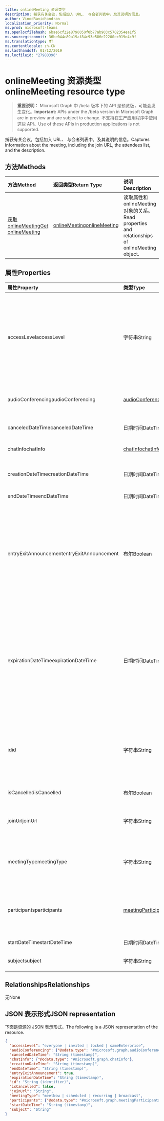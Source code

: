 ```yaml
---
title: onlineMeeting 资源类型
description: 捕获有关会议，包括加入 URL、 与会者列表中，及其说明的信息。
author: VinodRavichandran
localization_priority: Normal
ms.prod: microsoft-teams
ms.openlocfilehash: 6bae6cf22e8790050f0b77ab903c5702354ea1f5
ms.sourcegitcommit: 36be044c89a19af84c93e586e22200ec919e4c9f
ms.translationtype: MT
ms.contentlocale: zh-CN
ms.lasthandoff: 01/12/2019
ms.locfileid: "27980396"
---
```

# <a name="onlinemeeting-resource-type"></a><span data-ttu-id="5a462-103">onlineMeeting 资源类型</span><span class="sxs-lookup"><span data-stu-id="5a462-103">onlineMeeting resource type</span></span>

> <span data-ttu-id="5a462-104">**重要说明：** Microsoft Graph 中 /beta 版本下的 API 是预览版，可能会发生变化。</span><span class="sxs-lookup"><span data-stu-id="5a462-104">**Important:** APIs under the /beta version in Microsoft Graph are in preview and are subject to change.</span></span> <span data-ttu-id="5a462-105">不支持在生产应用程序中使用这些 API。</span><span class="sxs-lookup"><span data-stu-id="5a462-105">Use of these APIs in production applications is not supported.</span></span>

<span data-ttu-id="5a462-106">捕获有关会议，包括加入 URL、 与会者列表中，及其说明的信息。</span><span class="sxs-lookup"><span data-stu-id="5a462-106">Captures information about the meeting, including the join URL, the attendees list, and the description.</span></span>

## <a name="methods"></a><span data-ttu-id="5a462-107">方法</span><span class="sxs-lookup"><span data-stu-id="5a462-107">Methods</span></span>

| <span data-ttu-id="5a462-108">方法</span><span class="sxs-lookup"><span data-stu-id="5a462-108">Method</span></span>         | <span data-ttu-id="5a462-109">返回类型</span><span class="sxs-lookup"><span data-stu-id="5a462-109">Return Type</span></span> | <span data-ttu-id="5a462-110">说明</span><span class="sxs-lookup"><span data-stu-id="5a462-110">Description</span></span> |
|:---------------|:--------|:----------|
| [<span data-ttu-id="5a462-111">获取 onlineMeeting</span><span class="sxs-lookup"><span data-stu-id="5a462-111">Get onlineMeeting</span></span>](../api/onlinemeeting-get.md) | [<span data-ttu-id="5a462-112">onlineMeeting</span><span class="sxs-lookup"><span data-stu-id="5a462-112">onlineMeeting</span></span>](onlinemeeting.md) | <span data-ttu-id="5a462-113">读取属性和 onlineMeeting 对象的关系。</span><span class="sxs-lookup"><span data-stu-id="5a462-113">Read properties and relationships of onlineMeeting object.</span></span> |

## <a name="properties"></a><span data-ttu-id="5a462-114">属性</span><span class="sxs-lookup"><span data-stu-id="5a462-114">Properties</span></span>

| <span data-ttu-id="5a462-115">属性</span><span class="sxs-lookup"><span data-stu-id="5a462-115">Property</span></span>                  | <span data-ttu-id="5a462-116">类型</span><span class="sxs-lookup"><span data-stu-id="5a462-116">Type</span></span>                                                   | <span data-ttu-id="5a462-117">Description</span><span class="sxs-lookup"><span data-stu-id="5a462-117">Description</span></span>                                                                                                                |
| :------------------------ | :----------------------------------------------------- | :------------------------------------------------------------------------------------------------------------------------- |
| <span data-ttu-id="5a462-118">accessLevel</span><span class="sxs-lookup"><span data-stu-id="5a462-118">accessLevel</span></span>               | <span data-ttu-id="5a462-119">字符串</span><span class="sxs-lookup"><span data-stu-id="5a462-119">String</span></span>                                                 | <span data-ttu-id="5a462-120">控制允许加入联机会议的访问级别。</span><span class="sxs-lookup"><span data-stu-id="5a462-120">The access level that controls admission to the online meeting.</span></span> <span data-ttu-id="5a462-121">可取值为：`everyone`、`invited`、`locked`、`sameEnterprise`、`unknown`。</span><span class="sxs-lookup"><span data-stu-id="5a462-121">Possible values are: `everyone`, `invited`, `locked`, `sameEnterprise`, `unknown`.</span></span> |
| <span data-ttu-id="5a462-122">audioConferencing</span><span class="sxs-lookup"><span data-stu-id="5a462-122">audioConferencing</span></span>         | [<span data-ttu-id="5a462-123">audioConferencing</span><span class="sxs-lookup"><span data-stu-id="5a462-123">audioConferencing</span></span>](audioconferencing.md)              | <span data-ttu-id="5a462-124">代表 onlineMeeting 电话访问信息。</span><span class="sxs-lookup"><span data-stu-id="5a462-124">Represents phone access information for an onlineMeeting.</span></span> |
| <span data-ttu-id="5a462-125">canceledDateTime</span><span class="sxs-lookup"><span data-stu-id="5a462-125">canceledDateTime</span></span>          | <span data-ttu-id="5a462-126">日期时间</span><span class="sxs-lookup"><span data-stu-id="5a462-126">DateTime</span></span>                                               | <span data-ttu-id="5a462-127">当取消会议的时间。</span><span class="sxs-lookup"><span data-stu-id="5a462-127">The time when the meeting was canceled.</span></span> |
| <span data-ttu-id="5a462-128">chatInfo</span><span class="sxs-lookup"><span data-stu-id="5a462-128">chatInfo</span></span>                  | [<span data-ttu-id="5a462-129">chatInfo</span><span class="sxs-lookup"><span data-stu-id="5a462-129">chatInfo</span></span>](chatinfo.md)                                | <span data-ttu-id="5a462-130">与此会议聊天。</span><span class="sxs-lookup"><span data-stu-id="5a462-130">The chat associated with this meeting.</span></span> |
| <span data-ttu-id="5a462-131">creationDateTime</span><span class="sxs-lookup"><span data-stu-id="5a462-131">creationDateTime</span></span>          | <span data-ttu-id="5a462-132">日期时间</span><span class="sxs-lookup"><span data-stu-id="5a462-132">DateTime</span></span>                                               | <span data-ttu-id="5a462-133">已创建会议的时间。</span><span class="sxs-lookup"><span data-stu-id="5a462-133">The time when the meeting was created.</span></span> <span data-ttu-id="5a462-134">Readonly。</span><span class="sxs-lookup"><span data-stu-id="5a462-134">Readonly.</span></span>
| <span data-ttu-id="5a462-135">endDateTime</span><span class="sxs-lookup"><span data-stu-id="5a462-135">endDateTime</span></span>               | <span data-ttu-id="5a462-136">日期时间</span><span class="sxs-lookup"><span data-stu-id="5a462-136">DateTime</span></span>                                               | <span data-ttu-id="5a462-137">会议结束时间。</span><span class="sxs-lookup"><span data-stu-id="5a462-137">End time of the meeting.</span></span> |
| <span data-ttu-id="5a462-138">entryExitAnnouncement</span><span class="sxs-lookup"><span data-stu-id="5a462-138">entryExitAnnouncement</span></span>     | <span data-ttu-id="5a462-139">布尔</span><span class="sxs-lookup"><span data-stu-id="5a462-139">Boolean</span></span>                                                | <span data-ttu-id="5a462-140">联机会议助理通知状态。</span><span class="sxs-lookup"><span data-stu-id="5a462-140">The attendance announcements status for the online meeting.</span></span> <span data-ttu-id="5a462-141">如果启用了出勤通知，联机会议将通过音频会议宣布 participantswho 联接的名称。</span><span class="sxs-lookup"><span data-stu-id="5a462-141">When attendance announcements are enabled, the online meeting will announce the names of the participantswho join the meeting through audio.</span></span> |
| <span data-ttu-id="5a462-142">expirationDateTime</span><span class="sxs-lookup"><span data-stu-id="5a462-142">expirationDateTime</span></span>        | <span data-ttu-id="5a462-143">日期时间</span><span class="sxs-lookup"><span data-stu-id="5a462-143">DateTime</span></span>                                               | <span data-ttu-id="5a462-144">绝对协调世界时 (UTC) 日期和时间之后可以删除的联机会议。</span><span class="sxs-lookup"><span data-stu-id="5a462-144">The absolute Coordinated Universal Time (UTC) date and time after which the online meeting can be deleted.</span></span> <span data-ttu-id="5a462-145">日期和时间必须在前，一年之间十年后，当前日期和时间的服务器上。</span><span class="sxs-lookup"><span data-stu-id="5a462-145">The day and time must be between one year before, and ten years after, the current date and time on the server.</span></span> |
| <span data-ttu-id="5a462-146">id</span><span class="sxs-lookup"><span data-stu-id="5a462-146">id</span></span>                        | <span data-ttu-id="5a462-147">字符串</span><span class="sxs-lookup"><span data-stu-id="5a462-147">String</span></span>                                                 | <span data-ttu-id="5a462-148">与联机会议相关的 ID。</span><span class="sxs-lookup"><span data-stu-id="5a462-148">The ID associated with the online meeting.</span></span> <span data-ttu-id="5a462-149">获取 HTTP 请求中用作 id。</span><span class="sxs-lookup"><span data-stu-id="5a462-149">Used in a GET HTTP request as the ID.</span></span> <span data-ttu-id="5a462-150">此为只读属性。</span><span class="sxs-lookup"><span data-stu-id="5a462-150">Read-only.</span></span> <span data-ttu-id="5a462-151">生成的服务器。</span><span class="sxs-lookup"><span data-stu-id="5a462-151">Server generated.</span></span> |
| <span data-ttu-id="5a462-152">isCancelled</span><span class="sxs-lookup"><span data-stu-id="5a462-152">isCancelled</span></span>               | <span data-ttu-id="5a462-153">布尔</span><span class="sxs-lookup"><span data-stu-id="5a462-153">Boolean</span></span>                                                | <span data-ttu-id="5a462-154">是否已被取消会议。</span><span class="sxs-lookup"><span data-stu-id="5a462-154">Whether the meeting has been canceled.</span></span> |
| <span data-ttu-id="5a462-155">joinUrl</span><span class="sxs-lookup"><span data-stu-id="5a462-155">joinUrl</span></span>                   | <span data-ttu-id="5a462-156">字符串</span><span class="sxs-lookup"><span data-stu-id="5a462-156">String</span></span>                                                 | <span data-ttu-id="5a462-157">从 web 加入联机会议时所使用的 URL。</span><span class="sxs-lookup"><span data-stu-id="5a462-157">The URL that is used when the online meeting is joined from the web.</span></span> |
| <span data-ttu-id="5a462-158">meetingType</span><span class="sxs-lookup"><span data-stu-id="5a462-158">meetingType</span></span>               | <span data-ttu-id="5a462-159">字符串</span><span class="sxs-lookup"><span data-stu-id="5a462-159">String</span></span>                                                 | <span data-ttu-id="5a462-160">可能的值为： `meetNow`， `scheduled`， `recurring`，`broadcast`</span><span class="sxs-lookup"><span data-stu-id="5a462-160">Possible values are: `meetNow`, `scheduled`, `recurring`, `broadcast`</span></span> |
| <span data-ttu-id="5a462-161">participants</span><span class="sxs-lookup"><span data-stu-id="5a462-161">participants</span></span>              | [<span data-ttu-id="5a462-162">meetingParticipants</span><span class="sxs-lookup"><span data-stu-id="5a462-162">meetingParticipants</span></span>](meetingparticipants.md)          | <span data-ttu-id="5a462-163">相关联的联机会议参与者。</span><span class="sxs-lookup"><span data-stu-id="5a462-163">The participants associated with the online meeting.</span></span>  <span data-ttu-id="5a462-164">这包括组织者和与会者。</span><span class="sxs-lookup"><span data-stu-id="5a462-164">This includes the organizer and the attendees.</span></span> |
| <span data-ttu-id="5a462-165">startDateTime</span><span class="sxs-lookup"><span data-stu-id="5a462-165">startDateTime</span></span>             | <span data-ttu-id="5a462-166">日期时间</span><span class="sxs-lookup"><span data-stu-id="5a462-166">DateTime</span></span>                                               | <span data-ttu-id="5a462-167">会议的开始时间。</span><span class="sxs-lookup"><span data-stu-id="5a462-167">Start time of the meeting.</span></span> |
| <span data-ttu-id="5a462-168">subject</span><span class="sxs-lookup"><span data-stu-id="5a462-168">subject</span></span>                   | <span data-ttu-id="5a462-169">字符串</span><span class="sxs-lookup"><span data-stu-id="5a462-169">String</span></span>                                                 | <span data-ttu-id="5a462-170">联机会议的主题。</span><span class="sxs-lookup"><span data-stu-id="5a462-170">The subject of the online meeting.</span></span> |

## <a name="relationships"></a><span data-ttu-id="5a462-171">Relationships</span><span class="sxs-lookup"><span data-stu-id="5a462-171">Relationships</span></span>
<span data-ttu-id="5a462-172">无</span><span class="sxs-lookup"><span data-stu-id="5a462-172">None</span></span>

## <a name="json-representation"></a><span data-ttu-id="5a462-173">JSON 表示形式</span><span class="sxs-lookup"><span data-stu-id="5a462-173">JSON representation</span></span>

<span data-ttu-id="5a462-174">下面是资源的 JSON 表示形式。</span><span class="sxs-lookup"><span data-stu-id="5a462-174">The following is a JSON representation of the resource.</span></span>

<!-- {
  "blockType": "resource",
  "optionalProperties": [

  ],
  "@odata.type": "microsoft.graph.onlineMeeting"
}-->
```json
{
  "accessLevel": "everyone | invited | locked | sameEnterprise",
  "audioConferencing": {"@odata.type": "#microsoft.graph.audioConferencing"},
  "canceledDateTime": "String (timestamp)",
  "chatInfo": {"@odata.type": "#microsoft.graph.chatInfo"},
  "creationDateTime": "String (timestamp)",
  "endDateTime": "String (timestamp)",
  "entryExitAnnouncement": true,
  "expirationDateTime": "String (timestamp)",
  "id": "String (identifier)",
  "isCancelled": false,
  "joinUrl": "String",
  "meetingType": "meetNow | scheduled | recurring | broadcast",
  "participants": {"@odata.type": "#microsoft.graph.meetingParticipants"},
  "startDateTime": "String (timestamp)",
  "subject": "String"
}
```

<!-- uuid: 8fcb5dbc-d5aa-4681-8e31-b001d5168d79
2015-10-25 14:57:30 UTC -->
<!-- {
  "type": "#page.annotation",
  "description": "onlineMeeting resource",
  "keywords": "",
  "section": "documentation",
  "tocPath": ""
}-->
